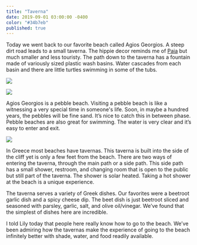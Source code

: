 ```yaml
---
title: "Taverna"
date: 2019-09-01 03:00:00 -0400
color: "#34b7eb"
published: true
---
```


Today we went back to our favorite beach called Agios Georgios. A steep dirt road leads to a small taverna. The hippie decor reminds me of [Paia](https://en.wikipedia.org/wiki/Paia,_Hawaii) but much smaller and less touristy. The path down to the taverna has a fountain made of variously sized plastic wash basins. Water cascades from each basin and there are little turtles swimming in some of the tubs.

![](https://files.elliott.computer/images/agios-georgios-fountain.jpg)

![](https://files.elliott.computer/images/agios-georgios-turtle.jpg)

Agios Georgios is a pebble beach. Visiting a pebble beach is like a witnessing a very special time in someone's life. Soon, in maybe a hundred years, the pebbles will be fine sand. It’s nice to catch this in between phase. Pebble beaches are also great for swimming. The water is very clear and it’s easy to enter and exit.

![](https://files.elliott.computer/images/agios-georgios-water.jpg)

In Greece most beaches have tavernas. This taverna is built into the side of the cliff yet is only a few feet from the beach. There are two ways of entering the taverna, through the main path or a side path. This side path has a small shower, restroom, and changing room that is open to the public but still part of the taverna. The shower is solar heated. Taking a hot shower at the beach is a unique experience.

The taverna serves a variety of Greek dishes. Our favorites were a beetroot garlic dish and a spicy cheese dip. The beet dish is just beetroot sliced and seasoned with parsley, garlic, salt, and olive oil/vinegar. We’ve found that the simplest of dishes here are incredible.

I told Lily today that people here really know how to go to the beach. We’ve been admiring how the tavernas make the experience of going to the beach infinitely better with shade, water, and food readily available.

<!-- Lately I’ve been thinking about the infrastructure and in different cities. Last month, when I was in Osaka, city infrastructure was also on my mind. In Japan the trains are extremely accessible but also things like biking are much safer and easier to do than in New York. Through out Osaka, the sidewalks are wide and have a median. One side is for walking while the other is for bikes. The ability to bike on the sidewalk makes biking in the city so much easier and safer.

In Greece, they have their own unique transportation differences too. Cars are the preferred mode of transit through out much of the country and the surrounding islands. On the main highways and even on side streets drivers will drive in the shoulder of the road. Almost everyone does this. It seems that the shoulder acts as a slow lane since most highways in Greece only have one lane. Drivers that want to go faster will pass drivers that are hanging in the shoulder lane. At first this approach to driving (driving half off the road) is somewhat frightening, but soon I realized that it is useful for drivers in a rush and eliminates much of the stress of driving at the speed limit on the highway. There’s also a heightened awareness when driving on the side of the road. Often a tree will reach into the shoulder and you’ll have to move back into the regular lane. -->
